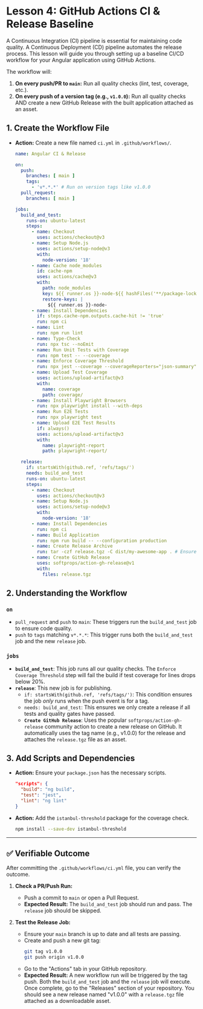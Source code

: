 # Lesson 4: GitHub Actions CI & Release Baseline

A Continuous Integration (CI) pipeline is essential for maintaining code quality. A Continuous Deployment (CD) pipeline automates the release process. This lesson will guide you through setting up a baseline CI/CD workflow for your Angular application using GitHub Actions.

The workflow will:
1.  **On every push/PR to `main`:** Run all quality checks (lint, test, coverage, etc.).
2.  **On every push of a version tag (e.g., `v1.0.0`):** Run all quality checks AND create a new GitHub Release with the built application attached as an asset.

## 1. Create the Workflow File

- **Action:** Create a new file named `ci.yml` in `.github/workflows/`.

  ```yaml
  name: Angular CI & Release

  on:
    push:
      branches: [ main ]
      tags:
        - 'v*.*.*' # Run on version tags like v1.0.0
    pull_request:
      branches: [ main ]

  jobs:
    build_and_test:
      runs-on: ubuntu-latest
      steps:
        - name: Checkout
          uses: actions/checkout@v3
        - name: Setup Node.js
          uses: actions/setup-node@v3
          with:
            node-version: '18'
        - name: Cache node_modules
          id: cache-npm
          uses: actions/cache@v3
          with:
            path: node_modules
            key: ${{ runner.os }}-node-${{ hashFiles('**/package-lock.json') }}
            restore-keys: |
              ${{ runner.os }}-node-
        - name: Install Dependencies
          if: steps.cache-npm.outputs.cache-hit != 'true'
          run: npm ci
        - name: Lint
          run: npm run lint
        - name: Type-Check
          run: npx tsc --noEmit
        - name: Run Unit Tests with Coverage
          run: npm test -- --coverage
        - name: Enforce Coverage Threshold
          run: npx jest --coverage --coverageReporters="json-summary" | npx istanbul-threshold --coverage "./coverage/coverage-summary.json" --thresholds.global.lines=20
        - name: Upload Test Coverage
          uses: actions/upload-artifact@v3
          with:
            name: coverage
            path: coverage/
        - name: Install Playwright Browsers
          run: npx playwright install --with-deps
        - name: Run E2E Tests
          run: npx playwright test
        - name: Upload E2E Test Results
          if: always()
          uses: actions/upload-artifact@v3
          with:
            name: playwright-report
            path: playwright-report/

    release:
      if: startsWith(github.ref, 'refs/tags/')
      needs: build_and_test
      runs-on: ubuntu-latest
      steps:
        - name: Checkout
          uses: actions/checkout@v3
        - name: Setup Node.js
          uses: actions/setup-node@v3
          with:
            node-version: '18'
        - name: Install Dependencies
          run: npm ci
        - name: Build Application
          run: npm run build -- --configuration production
        - name: Create Release Archive
          run: tar -czf release.tgz -C dist/my-awesome-app . # Ensure 'my-awesome-app' matches your project name in angular.json
        - name: Create GitHub Release
          uses: softprops/action-gh-release@v1
          with:
            files: release.tgz
  ```

## 2. Understanding the Workflow

### `on`
-   `pull_request` and `push` to `main`: These triggers run the `build_and_test` job to ensure code quality.
-   `push` to `tags` matching `v*.*.*`: This trigger runs both the `build_and_test` job and the new `release` job.

### `jobs`
-   **`build_and_test`**: This job runs all our quality checks. The `Enforce Coverage Threshold` step will fail the build if test coverage for lines drops below 20%.
-   **`release`**: This new job is for publishing.
    -   `if: startsWith(github.ref, 'refs/tags/')`: This condition ensures the job *only* runs when the push event is for a tag.
    -   `needs: build_and_test`: This ensures we only create a release if all tests and quality gates have passed.
    -   **`Create GitHub Release`**: Uses the popular `softprops/action-gh-release` community action to create a new release on GitHub. It automatically uses the tag name (e.g., v1.0.0) for the release and attaches the `release.tgz` file as an asset.

## 3. Add Scripts and Dependencies

- **Action:** Ensure your `package.json` has the necessary scripts.
  ```json
  "scripts": {
    "build": "ng build",
    "test": "jest",
    "lint": "ng lint"
  }
  ```
- **Action:** Add the `istanbul-threshold` package for the coverage check.
  ```bash
  npm install --save-dev istanbul-threshold
  ```

---

## ✅ Verifiable Outcome

After committing the `.github/workflows/ci.yml` file, you can verify the outcome.

1.  **Check a PR/Push Run:**
    -   Push a commit to `main` or open a Pull Request.
    -   **Expected Result:** The `build_and_test` job should run and pass. The `release` job should be skipped.

2.  **Test the Release Job:**
    -   Ensure your `main` branch is up to date and all tests are passing.
    -   Create and push a new git tag:
        ```bash
        git tag v1.0.0
        git push origin v1.0.0
        ```
    -   Go to the "Actions" tab in your GitHub repository.
    -   **Expected Result:** A new workflow run will be triggered by the tag push. Both the `build_and_test` job and the `release` job will execute. Once complete, go to the "Releases" section of your repository. You should see a new release named "v1.0.0" with a `release.tgz` file attached as a downloadable asset.